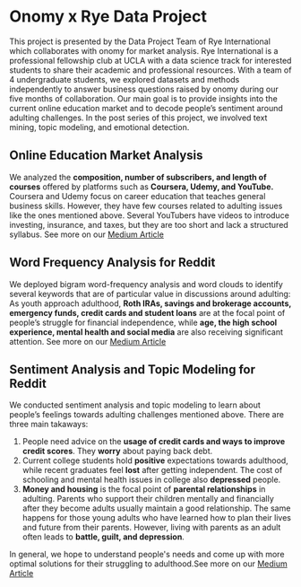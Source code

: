 # Onomy x Rye Data Project

This project is presented by the Data Project Team of Rye International which collaborates with onomy for market analysis. Rye International is a professional fellowship club at UCLA with a data science track for interested students to share their academic and professional resources. With a team of 4 undergraduate students, we explored datasets and methods independently to answer business questions raised by onomy during our five months of collaboration. Our main goal is to provide insights into the current online education market and to decode people’s sentiment around adulting challenges. In the post series of this project, we involved text mining, topic modeling, and emotional detection.

## Online Education Market Analysis
We analyzed the **composition, number of subscribers, and length of courses** offered by platforms such as **Coursera, Udemy, and YouTube.**
Coursera and Udemy focus on career education that teaches general business skills. However, they have few courses related to adulting issues like the ones mentioned above. Several YouTubers have videos to introduce investing, insurance, and taxes, but they are too short and lack a structured syllabus.
See more on our [Medium Article](https://medium.com/@ryeinternational/struggling-to-adulthood-explore-current-online-education-market-42831ef50490)

## Word Frequency Analysis for Reddit
We deployed bigram word-frequency analysis and word clouds to identify several keywords that are of particular value in discussions around adulting: As youth approach adulthood, **Roth IRAs, savings and brokerage accounts, emergency funds, credit cards and student loans** are at the focal point of people’s struggle for financial independence, while **age, the high school experience, mental health and social media** are also receiving significant attention. See more on our [Medium Article](https://medium.com/@ryeinternational/struggling-to-adulthood-word-frequency-analysis-for-reddit-2dbb1a16f78)

## Sentiment Analysis and Topic Modeling for Reddit
We conducted sentiment analysis and topic modeling to learn about people’s feelings towards adulting challenges mentioned above. There are three main takaways:
1.  People need advice on the **usage of credit cards and ways to improve credit scores**. They **worry** about paying back debt.
2.  Current college students hold **positive** expectations towards adulthood, while recent graduates feel **lost** after getting independent. The cost of schooling and mental health issues in college also **depressed** people.
3.  **Money and housing** is the focal point of **parental relationships** in adulting. Parents who support their children mentally and financially after they become adults usually maintain a good relationship. The same happens for those young adults who have learned how to plan their lives and future from their parents. However, living with parents as an adult often leads to **battle, guilt, and depression**. 

In general, we hope to understand people's needs and come up with more optimal solutions for their struggling to adulthood.See more on our [Medium Article](https://medium.com/@ryeinternational/struggling-to-adulthood-sentiment-analysis-and-topic-modeling-for-reddit-4f20463ef5da) 
